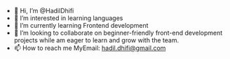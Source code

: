 - 👋 Hi, I’m @HadilDhifi
- 👀 I’m interested in learning languages 
- 🌱 I’m currently learning Frontend development 
- 💞️ I’m looking to collaborate on beginner-friendly front-end development projects while am eager to learn and grow with the team.
- 📫 How to reach me  MyEmail: hadil.dhifi@gmail.com 

<!---
HadilDhifi/HadilDhifi is a ✨ special ✨ repository because its `README.md` (this file) appears on your GitHub profile.
You can click the Preview link to take a look at your changes.
--->
